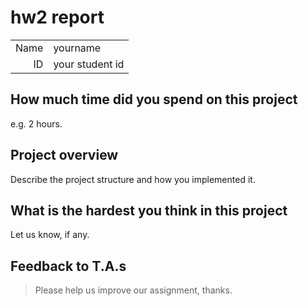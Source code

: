 # hw2 report

|||
|-:|:-|
|Name|yourname|
|ID|your student id|

## How much time did you spend on this project

e.g. 2 hours.

## Project overview

Describe the project structure and how you implemented it.

## What is the hardest you think in this project

Let us know, if any.

## Feedback to T.A.s

> Please help us improve our assignment, thanks.
